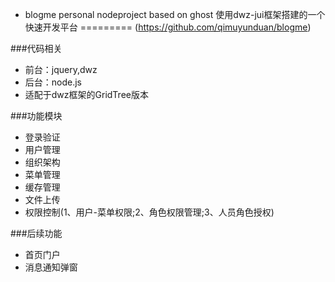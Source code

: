 * blogme
personal nodeproject based on ghost
          使用dwz-jui框架搭建的一个快速开发平台
=========
(https://github.com/qimuyunduan/blogme)

###代码相关
* 前台：jquery,dwz
* 后台：node.js 
* 适配于dwz框架的GridTree版本


###功能模块
* 登录验证
* 用户管理
* 组织架构
* 菜单管理
* 缓存管理
* 文件上传
* 权限控制(1、用户-菜单权限;2、角色权限管理;3、人员角色授权)


###后续功能
* 首页门户
* 消息通知弹窗 
